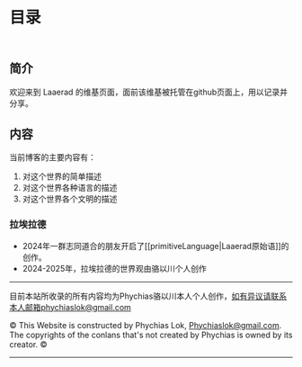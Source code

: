 
# 目录
<header>

<!--
  <<< Author notes: Course header >>>
  Include a 1280×640 image, course title in sentence case, and a concise description in emphasis.
  In your repository settings: enable template repository, add your 1280×640 social image, auto delete head branches.
  Add your open source license, GitHub uses MIT license.
-->


</header>

## 简介

欢迎来到 Laaerad 的维基页面，面前该维基被托管在github页面上，用以记录并分享。

## 内容

当前博客的主要内容有：
1. 对这个世界的简单描述
2. 对这个世界各种语言的描述
3. 对这个世界各个文明的描述

### 拉埃拉德

- 2024年一群志同道合的朋友开启了[[primitiveLanguage|Laaerad原始语]]的创作。
- 2024-2025年，拉埃拉德的世界观由骆以川个人创作

<footer>

<!--
  <<< Author notes: Footer >>>
  Add a link to get support, GitHub status page, code of conduct, license link.
-->

---
目前本站所收录的所有内容均为Phychias骆以川本人个人创作，如有异议请联系本人邮箱phychiaslok@gmail.com

&copy; This Website is constructed by Phychias Lok, Phychiaslok@gmail.com. The copyrights of the conlans that's not created by Phychias is owned by its creator. &copy;

---

</footer>

